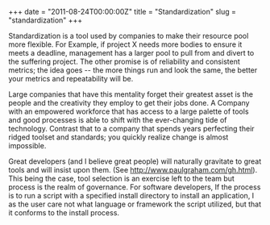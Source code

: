 +++
date = "2011-08-24T00:00:00Z"
title = "Standardization"
slug = "standardization"
+++

Standardization is a tool used by companies to make their resource pool more flexible. For Example, if project X needs
more bodies to ensure it meets a deadline, management has a larger pool to pull from and divert to the suffering
project. The other promise is of reliability and consistent metrics; the idea goes -- the more things run and look the
same, the better your metrics and repeatability will be.
<!--more-->

Large companies that have this mentality forget their greatest asset is the people and the creativity they employ to get
their jobs done. A Company with an empowered workforce that has access to a large palette of tools and good processes is
able to shift with the ever-changing tide of technology. Contrast that to a company that spends years perfecting their
ridged toolset and standards; you quickly realize change is almost impossible.

Great developers (and I believe great people) will naturally gravitate to great tools and will insist upon them. (See 
<http://www.paulgraham.com/gh.html>). This being the case, tool selection is
an exercise left to the team but process is the realm of governance. For software developers, If the process is to run a
script with a specified install directory to install an application, I as the user care not what language or framework
the script utilized, but that it conforms to the install process. </rant>
